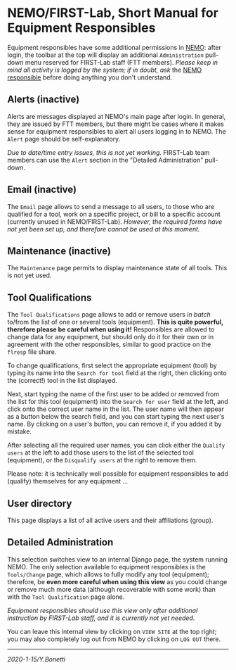 # NEMO/FIRST-Lab, Short Manual for Equipment Responsibles

Equipment responsibles have some additional permissions in [NEMO][nemo]:
after login, the toolbar at the top will display an additional
`Administration` pull-down menu reserved for FIRST-Lab staff (FTT members).
*Please keep in mind all activity is logged by the system; if in doubt, ask*
the [NEMO responsible][nemoresp] before doing anything you don't understand.

## Alerts (inactive)

Alerts are messages displayed at NEMO's main page after login.
In general, they are issued by FTT members, but there might be
cases where it makes sense for equipment responsibles to alert
all users logging in to NEMO.
The `Alert` page should be self-explanatory.

*Due to date/time entry issues, this is not yet working.*
FIRST-Lab team members can use the `Alert` section in the
"Detailed Administration" pull-down.

## Email (inactive)

The `Email` page allows to send a message to all users, to those who are
qualified for a tool, work on a specific project, or bill to a specific
account (currently unused in NEMO/FIRST-Lab). *However, the required forms
have not yet been set up, and therefore cannot be used at this moment.*

## Maintenance (inactive)

The `Maintenance` page permits to display maintenance state of all tools.
This is not yet used.

## Tool Qualifications

The `Tool Qualifications` page allows to add or remove users *in batch*
to/from the list of one or several tools (equipment).
**This is quite powerful, therefore please be careful when using it!**
Responsibles are allowed to change data for any equipment, but should
only do it for their own or in agreement with the other responsibles,
similar to good practice on the `flresp` file share.

To change qualifications, first select the appropriate equipment (tool)
by typing its name into the `Search for tool` field at the right, then
clicking onto the (correct!) tool in the list displayed.

Next, start typing the name of the first user to be added or removed
from the list for this tool (equipment) into the `Search for user`
field at the left, and click onto the correct user name in the list.
The user name will then appear as a button below the search field,
and you can start typing the next user's name. By clicking on a user's
button, you can remove it, if you added it by mistake.

After selecting all the required user names, you can click either the
`Qualify users` at the left to add those users to the list of the selected
tool (equipment), or the `Disqualify users` at the right to remove them.

Please note: it is technically well possible for equipment responsibles
to add (qualify) themselves for any equipment ...

## User directory

This page displays a list of all active users and their affiliations (group).

## Detailed Administration

This selection switches view to an internal Django page, the system
running NEMO. The only selection available to equipment responsibles is
the `Tools/Change` page, which allows to fully modify any tool (equipment);
therefore, be **even more careful when using this view** as you could
change or remove much more data (although recoverable with some work)
than with the `Tool Qualification` page alone.

*Equipment responsibles should use this view only after additional
instruction by FIRST-Lab staff, and it is currently not yet needed.*

You can leave this internal view by clicking on `VIEW SITE` at the
top right; you may also completely log out from NEMO by clicking
on `LOG OUT` there.

---

[nemo]: https://nemo.first.ethz.ch "NEMO/FIRST-Lab main site"
[nemoresp]: mailto:yargo.bonetti@first.ethz.ch "Yargo Bonetti / 37541"

*2020-1-15/Y.Bonetti*
